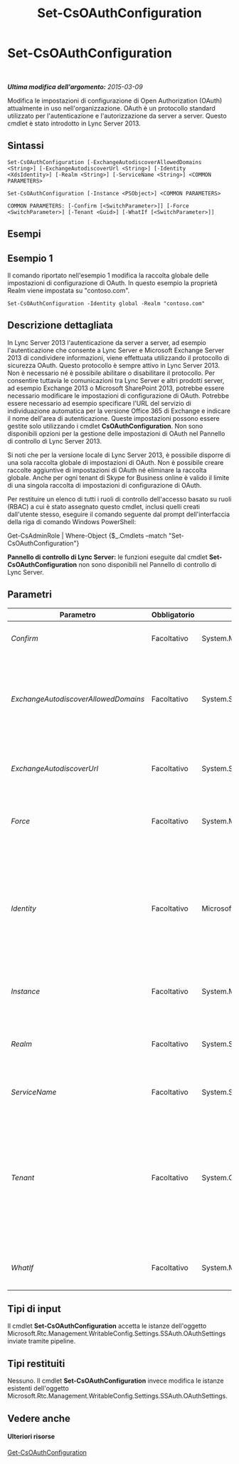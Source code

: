 ﻿---
title: Set-CsOAuthConfiguration
TOCTitle: Set-CsOAuthConfiguration
ms:assetid: 43193254-acb1-47c8-8e21-143b610c2edc
ms:mtpsurl: https://technet.microsoft.com/it-it/library/JJ204841(v=OCS.15)
ms:contentKeyID: 49300364
ms.date: 08/24/2015
mtps_version: v=OCS.15
ms.translationtype: HT
---

# Set-CsOAuthConfiguration

 

_**Ultima modifica dell'argomento:** 2015-03-09_

Modifica le impostazioni di configurazione di Open Authorization (OAuth) attualmente in uso nell'organizzazione. OAuth è un protocollo standard utilizzato per l'autenticazione e l'autorizzazione da server a server. Questo cmdlet è stato introdotto in Lync Server 2013.

## Sintassi

    Set-CsOAuthConfiguration [-ExchangeAutodiscoverAllowedDomains <String>] [-ExchangeAutodiscoverUrl <String>] [-Identity <XdsIdentity>] [-Realm <String>] [-ServiceName <String>] <COMMON PARAMETERS>

    Set-CsOAuthConfiguration [-Instance <PSObject>] <COMMON PARAMETERS>

    COMMON PARAMETERS: [-Confirm [<SwitchParameter>]] [-Force <SwitchParameter>] [-Tenant <Guid>] [-WhatIf [<SwitchParameter>]]

## Esempi

## Esempio 1

Il comando riportato nell'esempio 1 modifica la raccolta globale delle impostazioni di configurazione di OAuth. In questo esempio la proprietà Realm viene impostata su "contoso.com".

    Set-CsOAuthConfiguration -Identity global -Realm "contoso.com"

## Descrizione dettagliata

In Lync Server 2013 l'autenticazione da server a server, ad esempio l'autenticazione che consente a Lync Server e Microsoft Exchange Server 2013 di condividere informazioni, viene effettuata utilizzando il protocollo di sicurezza OAuth. Questo protocollo è sempre attivo in Lync Server 2013. Non è necessario né è possibile abilitare o disabilitare il protocollo. Per consentire tuttavia le comunicazioni tra Lync Server e altri prodotti server, ad esempio Exchange 2013 o Microsoft SharePoint 2013, potrebbe essere necessario modificare le impostazioni di configurazione di OAuth. Potrebbe essere necessario ad esempio specificare l'URL del servizio di individuazione automatica per la versione Office 365 di Exchange e indicare il nome dell'area di autenticazione. Queste impostazioni possono essere gestite solo utilizzando i cmdlet **CsOAuthConfiguration**. Non sono disponibili opzioni per la gestione delle impostazioni di OAuth nel Pannello di controllo di Lync Server 2013.

Si noti che per la versione locale di Lync Server 2013, è possibile disporre di una sola raccolta globale di impostazioni di OAuth. Non è possibile creare raccolte aggiuntive di impostazioni di OAuth né eliminare la raccolta globale. Anche per ogni tenant di Skype for Business online è valido il limite di una singola raccolta di impostazioni di configurazione di OAuth.

Per restituire un elenco di tutti i ruoli di controllo dell'accesso basato su ruoli (RBAC) a cui è stato assegnato questo cmdlet, inclusi quelli creati dall'utente stesso, eseguire il comando seguente dal prompt dell'interfaccia della riga di comando Windows PowerShell:

Get-CsAdminRole | Where-Object {$\_.Cmdlets –match "Set-CsOAuthConfiguration"}

**Pannello di controllo di Lync Server:** le funzioni eseguite dal cmdlet **Set-CsOAuthConfiguration** non sono disponibili nel Pannello di controllo di Lync Server.

## Parametri


<table>
<colgroup>
<col style="width: 25%" />
<col style="width: 25%" />
<col style="width: 25%" />
<col style="width: 25%" />
</colgroup>
<thead>
<tr class="header">
<th>Parametro</th>
<th>Obbligatorio</th>
<th>Tipo</th>
<th>Descrizione</th>
</tr>
</thead>
<tbody>
<tr class="odd">
<td><p><em>Confirm</em></p></td>
<td><p>Facoltativo</p></td>
<td><p>System.Management.Automation.SwitchParameter</p></td>
<td><p>Viene visualizzata una richiesta di conferma prima di eseguire il comando.</p></td>
</tr>
<tr class="even">
<td><p><em>ExchangeAutodiscoverAllowedDomains</em></p></td>
<td><p>Facoltativo</p></td>
<td><p>System.String</p></td>
<td><p>Raccolta di domini a cui possono essere reindirizzate le richieste di individuazione automatica. Ad esempio:</p>
<p>-ExchangeAutodiscoverAllowedDomains &quot;*.contoso.com&quot;,&quot;*.fabrikam.com&quot;</p></td>
</tr>
<tr class="odd">
<td><p><em>ExchangeAutodiscoverUrl</em></p></td>
<td><p>Facoltativo</p></td>
<td><p>System.String</p></td>
<td><p>URL del servizio di individuazione automatica utilizzato dalla versione Office 365 di Microsoft Exchange Server.</p></td>
</tr>
<tr class="even">
<td><p><em>Force</em></p></td>
<td><p>Facoltativo</p></td>
<td><p>System.Management.Automation.SwitchParameter</p></td>
<td><p>Consente di non visualizzare i messaggi relativi agli errori non irreversibili che possono verificarsi durante l'esecuzione del comando.</p></td>
</tr>
<tr class="odd">
<td><p><em>Identity</em></p></td>
<td><p>Facoltativo</p></td>
<td><p>Microsoft.Rtc.Management.Xds.XdsIdentity</p></td>
<td><p>Identità univoca delle impostazioni di configurazione di OAuth. Poiché è possibile disporre di una sola istanza globale di queste impostazioni, non è necessario specificare un'identità quando si chiama il cmdlet <strong>Set-CsOAuthConfiguration</strong>. È tuttavia possibile utilizzare la sintassi seguente per fare riferimento alle impostazioni globali:</p>
<p>-Identity global</p></td>
</tr>
<tr class="even">
<td><p><em>Instance</em></p></td>
<td><p>Facoltativo</p></td>
<td><p>System.Management.Automation.PSObject</p></td>
<td><p>Consente di passare al cmdlet un riferimento a un oggetto anziché impostare singoli valori di parametro.</p></td>
</tr>
<tr class="odd">
<td><p><em>Realm</em></p></td>
<td><p>Facoltativo</p></td>
<td><p>System.String</p></td>
<td><p>Contenitore di sicurezza da server a server. Per impostazione predefinita, Lync Server 2013 utilizza il dominio SIP predefinito come area di autenticazione OAuth.</p></td>
</tr>
<tr class="even">
<td><p><em>ServiceName</em></p></td>
<td><p>Facoltativo</p></td>
<td><p>System.String</p></td>
<td><p>Identificatore univoco globale (GUID) assegnato al servizio OAuth.</p></td>
</tr>
<tr class="odd">
<td><p><em>Tenant</em></p></td>
<td><p>Facoltativo</p></td>
<td><p>System.Guid</p></td>
<td><p>Identificatore univoco globale (GUID) dell'account tenant di Skype for Business online di cui vengono modificate le impostazioni di configurazione di OAuth. Ad esempio:</p>
<p>–Tenant &quot;38aad667-af54-4397-aaa7-e94c79ec2308&quot;</p>
<p>È possibile restituire l'ID di ogni tenant eseguendo questo comando:</p>
<p>Get-CsTenant | Select-Object DisplayName, TenantID</p></td>
</tr>
<tr class="even">
<td><p><em>WhatIf</em></p></td>
<td><p>Facoltativo</p></td>
<td><p>System.Management.Automation.SwitchParameter</p></td>
<td><p>Descrive ciò che accadrebbe se si eseguisse il comando senza eseguirlo realmente.</p></td>
</tr>
</tbody>
</table>


## Tipi di input

Il cmdlet **Set-CsOAuthConfiguration** accetta le istanze dell'oggetto Microsoft.Rtc.Management.WritableConfig.Settings.SSAuth.OAuthSettings inviate tramite pipeline.

## Tipi restituiti

Nessuno. Il cmdlet **Set-CsOAuthConfiguration** invece modifica le istanze esistenti dell'oggetto Microsoft.Rtc.Management.WritableConfig.Settings.SSAuth.OAuthSettings.

## Vedere anche

#### Ulteriori risorse

[Get-CsOAuthConfiguration](get-csoauthconfiguration.md)

